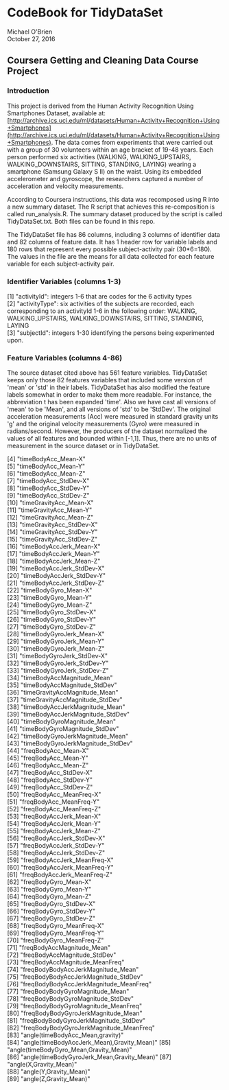 # CodeBook for TidyDataSet
Michael O'Brien  
October 27, 2016   

## Coursera Getting and Cleaning Data Course Project

### Introduction
This project is derived from the Human Activity Recognition Using Smartphones Dataset, available at: [http://archive.ics.uci.edu/ml/datasets/Human+Activity+Recognition+Using+Smartphones](http://archive.ics.uci.edu/ml/datasets/Human+Activity+Recognition+Using+Smartphones).
The data comes from experiments that were carried out with a group of 30 volunteers within an age bracket of 19-48 years. Each person performed six activities (WALKING, WALKING_UPSTAIRS, WALKING_DOWNSTAIRS, SITTING, STANDING, LAYING) wearing a smartphone (Samsung Galaxy S II) on the waist. Using its embedded accelerometer and gyroscope, the researchers captured a number of acceleration and velocity measurements.

According to Coursera instructions, this data was recomposed using R into a new summary dataset. The R script that achieves this re-composition is called run_analysis.R. The summary dataset produced by the script is called TidyDataSet.txt. Both files can be found in this repo.

The TidyDataSet file has 86 columns, including 3 columns of identifier data and 82 columns of feature data. It has 1 header row for variable labels and 180 rows that represent every possible subject-activity pair (30*6=180). The values in the file are the means for all data collected for each feature variable for each subject-activity pair. 

### Identifier Variables (columns 1-3)
 [1] "activityId": integers 1-6 that are codes for the 6 activity types                                  
 [2] "activityType": six activities of the subjects are recorded, each corresponding to an activityId 1-6 in the following order: WALKING, WALKING_UPSTAIRS, WALKING_DOWNSTAIRS, SITTING, STANDING, LAYING  
 [3] "subjectId": integers 1-30 identifying the persons being experimented upon.   
 
### Feature Variables (columns 4-86)
The source dataset cited above has 561 feature variables. TidyDataSet keeps only those 82 features variables that included some version of 'mean' or 'std' in their labels. TidyDataSet has also modified the feature labels somewhat in order to make them more readable. For instance, the abbreviation t has been expanded 'time'. Also we have cast all versions of 'mean' to be 'Mean', and all versions of 'std' to be 'StdDev'. The original acceleration measurements (Acc) were measured in standard gravity units 'g' and the original velocity measurements (Gyro) were measured in radians/second. However, the producers of the dataset normalized the values of all features and bounded within [-1,1]. Thus, there are no units of measurement in the source dataset or in TidyDataSet.

 [4] "timeBodyAcc_Mean-X"                       
 [5] "timeBodyAcc_Mean-Y"                       
 [6] "timeBodyAcc_Mean-Z"                       
 [7] "timeBodyAcc_StdDev-X"                     
 [8] "timeBodyAcc_StdDev-Y"                     
 [9] "timeBodyAcc_StdDev-Z"                     
[10] "timeGravityAcc_Mean-X"                    
[11] "timeGravityAcc_Mean-Y"                    
[12] "timeGravityAcc_Mean-Z"                    
[13] "timeGravityAcc_StdDev-X"                  
[14] "timeGravityAcc_StdDev-Y"                  
[15] "timeGravityAcc_StdDev-Z"                  
[16] "timeBodyAccJerk_Mean-X"                   
[17] "timeBodyAccJerk_Mean-Y"                   
[18] "timeBodyAccJerk_Mean-Z"                   
[19] "timeBodyAccJerk_StdDev-X"                 
[20] "timeBodyAccJerk_StdDev-Y"                 
[21] "timeBodyAccJerk_StdDev-Z"                 
[22] "timeBodyGyro_Mean-X"                      
[23] "timeBodyGyro_Mean-Y"                      
[24] "timeBodyGyro_Mean-Z"                      
[25] "timeBodyGyro_StdDev-X"                    
[26] "timeBodyGyro_StdDev-Y"                    
[27] "timeBodyGyro_StdDev-Z"                    
[28] "timeBodyGyroJerk_Mean-X"                  
[29] "timeBodyGyroJerk_Mean-Y"                  
[30] "timeBodyGyroJerk_Mean-Z"                  
[31] "timeBodyGyroJerk_StdDev-X"                
[32] "timeBodyGyroJerk_StdDev-Y"                
[33] "timeBodyGyroJerk_StdDev-Z"                
[34] "timeBodyAccMagnitude_Mean"                
[35] "timeBodyAccMagnitude_StdDev"              
[36] "timeGravityAccMagnitude_Mean"             
[37] "timeGravityAccMagnitude_StdDev"           
[38] "timeBodyAccJerkMagnitude_Mean"            
[39] "timeBodyAccJerkMagnitude_StdDev"          
[40] "timeBodyGyroMagnitude_Mean"               
[41] "timeBodyGyroMagnitude_StdDev"             
[42] "timeBodyGyroJerkMagnitude_Mean"           
[43] "timeBodyGyroJerkMagnitude_StdDev"         
[44] "freqBodyAcc_Mean-X"                       
[45] "freqBodyAcc_Mean-Y"                       
[46] "freqBodyAcc_Mean-Z"                       
[47] "freqBodyAcc_StdDev-X"                     
[48] "freqBodyAcc_StdDev-Y"                     
[49] "freqBodyAcc_StdDev-Z"                     
[50] "freqBodyAcc_MeanFreq-X"                   
[51] "freqBodyAcc_MeanFreq-Y"                   
[52] "freqBodyAcc_MeanFreq-Z"                   
[53] "freqBodyAccJerk_Mean-X"                   
[54] "freqBodyAccJerk_Mean-Y"                   
[55] "freqBodyAccJerk_Mean-Z"                   
[56] "freqBodyAccJerk_StdDev-X"                 
[57] "freqBodyAccJerk_StdDev-Y"                 
[58] "freqBodyAccJerk_StdDev-Z"                 
[59] "freqBodyAccJerk_MeanFreq-X"               
[60] "freqBodyAccJerk_MeanFreq-Y"               
[61] "freqBodyAccJerk_MeanFreq-Z"               
[62] "freqBodyGyro_Mean-X"                      
[63] "freqBodyGyro_Mean-Y"                      
[64] "freqBodyGyro_Mean-Z"                      
[65] "freqBodyGyro_StdDev-X"                    
[66] "freqBodyGyro_StdDev-Y"                    
[67] "freqBodyGyro_StdDev-Z"                    
[68] "freqBodyGyro_MeanFreq-X"                  
[69] "freqBodyGyro_MeanFreq-Y"                  
[70] "freqBodyGyro_MeanFreq-Z"                  
[71] "freqBodyAccMagnitude_Mean"                
[72] "freqBodyAccMagnitude_StdDev"              
[73] "freqBodyAccMagnitude_MeanFreq"            
[74] "freqBodyBodyAccJerkMagnitude_Mean"        
[75] "freqBodyBodyAccJerkMagnitude_StdDev"      
[76] "freqBodyBodyAccJerkMagnitude_MeanFreq"    
[77] "freqBodyBodyGyroMagnitude_Mean"           
[78] "freqBodyBodyGyroMagnitude_StdDev"         
[79] "freqBodyBodyGyroMagnitude_MeanFreq"       
[80] "freqBodyBodyGyroJerkMagnitude_Mean"       
[81] "freqBodyBodyGyroJerkMagnitude_StdDev"     
[82] "freqBodyBodyGyroJerkMagnitude_MeanFreq"   
[83] "angle(timeBodyAcc_Mean,gravity)"          
[84] "angle(timeBodyAccJerk_Mean),Gravity_Mean)"
[85] "angle(timeBodyGyro_Mean,Gravity_Mean)"    
[86] "angle(timeBodyGyroJerk_Mean,Gravity_Mean)"
[87] "angle(X,Gravity_Mean)"                    
[88] "angle(Y,Gravity_Mean)"                    
[89] "angle(Z,Gravity_Mean)"  